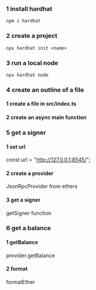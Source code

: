 ### 1 install hardhat

`npm i hardhat`

### 2 create a project

`npx hardhat init <name>`

### 3 run a local node

`npx hardhat node`

### 4 create an outline of a file

#### 1 create a file in src/index.ts

#### 2 create an async main function

### 5 get a signer

#### 1 set url

const url = "http://127.0.0.1:8545/";

#### 2 create a provider

JsonRpcProvider from ethers

#### 3 get a signer

getSigner function

### 6 get a balance

#### 1 getBalance

provider.getBalance

#### 2 format

formatEther

